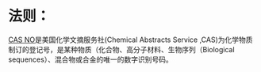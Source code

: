 # 法则：

[CAS NO]()是美国化学文摘服务社(Chemical Abstracts Service ,CAS)为化学物质制订的登记号，是某种物质（化合物、高分子材料、生物序列（Biological sequences）、混合物或合金的唯一的数字识别号码。


